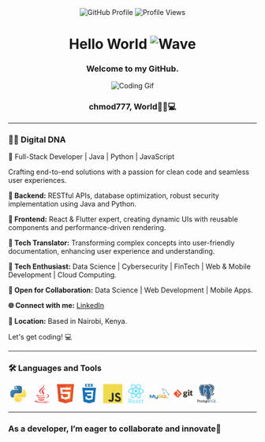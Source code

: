<div align="center">
  <img src="https://media.giphy.com/media/M9gbBd9nbDrOTu1Mqx/giphy.gif" width="100" alt="GitHub Profile"/>
  <img src="https://komarev.com/ghpvc/?username=ColeMitnik&style=flat-square&color=orange" alt="Profile Views"/>
  <h1>Hello World <img src="https://media.giphy.com/media/hvRJCLFzcasrR4ia7z/giphy.gif" width="30px" alt="Wave"/></h1>
  <h3>Welcome to my GitHub.</h3>
  <img src="https://media.giphy.com/media/dWesBcTLavkZuG35MI/giphy.gif" width="600" height="300" alt="Coding Gif"/>
  <h3> chmod777, World🐱‍👤💻</h3>
</div>

---

### 👨‍💻 Digital DNA

<div align="center">
  <p align="left">
    🚀 Full-Stack Developer | Java | Python | JavaScript
  </p>
  <p align="left">
    Crafting end-to-end solutions with a passion for clean code and seamless user experiences.
  </p>
  <p align="left">
    <strong>🔧 Backend:</strong> RESTful APIs, database optimization, robust security implementation using Java and Python.
  </p>
  <p align="left">
    <strong>🎨 Frontend:</strong> React & Flutter expert, creating dynamic UIs with reusable components and performance-driven rendering.
  </p>
  <p align="left">
    <strong>📝 Tech Translator:</strong> Transforming complex concepts into user-friendly documentation, enhancing user experience and understanding.
  </p>
  <p align="left">
    <strong>🔬 Tech Enthusiast:</strong> Data Science | Cybersecurity | FinTech | Web & Mobile Development | Cloud Computing.
  </p>
  <p align="left">
    <strong>🤝 Open for Collaboration:</strong> Data Science | Web Development | Mobile Apps.
  </p>
  <p align="left">
    <strong>🌐 Connect with me:</strong> <a href="https://www.linkedin.com/in/cole-mitnik-/">LinkedIn</a>
  </p>
  <p align="left">
    <strong>📍 Location:</strong> Based in Nairobi, Kenya.
  </p>
  <p align="left">
    Let's get coding! 💻
  </p>
</div>

---

### :hammer_and_wrench: Languages and Tools

<div align="center">
  <p align="left">
    <img src="https://github.com/devicons/devicon/blob/master/icons/python/python-original.svg" title="Python" alt="Python" width="40" height="40"/>&nbsp; 
    <img src="https://github.com/devicons/devicon/blob/master/icons/java/java-plain.svg" title="Java" alt="Java" width="40" height="40"/>&nbsp;
    <img src="https://github.com/devicons/devicon/blob/master/icons/html5/html5-original.svg" title="HTML5" alt="HTML5" width="40" height="40"/>&nbsp; 
    <img src="https://github.com/devicons/devicon/blob/master/icons/css3/css3-plain-wordmark.svg" title="CSS3" alt="CSS" width="40" height="40"/>&nbsp; 
    <img src="https://github.com/devicons/devicon/blob/master/icons/javascript/javascript-original.svg" title="JavaScript" alt="JavaScript" width="40" height="40"/>&nbsp; 
    <img src="https://github.com/devicons/devicon/blob/master/icons/react/react-original-wordmark.svg" title="React" alt="React" width="40" height="40"/>&nbsp; 
    <img src="https://github.com/devicons/devicon/blob/master/icons/mysql/mysql-original-wordmark.svg" title="MySQL" alt="MySQL" width="40" height="40"/>&nbsp; 
    <img src="https://github.com/devicons/devicon/blob/master/icons/git/git-original-wordmark.svg" title="Git" alt="Git" width="40" height="40"/>&nbsp; 
    <img src="https://github.com/devicons/devicon/blob/master/icons/postgresql/postgresql-original-wordmark.svg" title="PostgreSQL" alt="PostgreSQL" width="40" height="40"/>
  </p>
</div>

---
  <div>
    <h3>As a developer, I’m eager to collaborate and innovate🤖</h3>
  </div>
</div>
